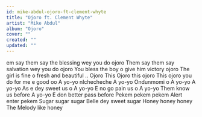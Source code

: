 ```yaml
---
id: mike-abdul-ojoro-ft-clement-whyte
title: "Ojoro ft. Clement Whyte"
artist: "Mike Abdul"
album: "Ojoro"
cover: ""
created: ""
updated: ""
---
```


em say them say the blessing wey you do ojoro
Them say them say salvation wey you do ojoro
You bless the boy o give him victory ojoro
The girl is fine o fresh and beautiful .. Ojoro
This Ojoro this ojoro
This ojoro you do for me e good oo
A yo-yo nIchecheche
A yo-yo
Ondunmomi o
A yo-yo
A yo-yo
As e dey sweet us o
A yo-yo
E no go pain us o
A yo-yo
Them know us before
A yo-yo
E don better pass before
Pekem pekem pekem
Alert enter pekem
Sugar sugar sugar
Belle dey sweet sugar
Honey honey honey
The Melody like honey